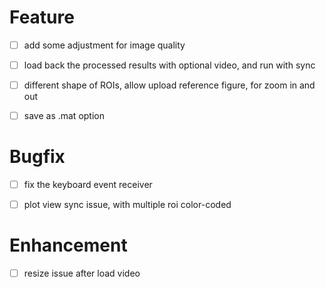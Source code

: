 # Feature

- [ ] add some adjustment for image quality
- [ ] load back the processed results with optional video, and run with sync
- [ ] different shape of ROIs, allow upload reference figure, for zoom in and out
- [ ] save as .mat option


# Bugfix

- [ ] fix the keyboard event receiver
- [ ] plot view sync issue, with multiple roi color-coded


# Enhancement

- [ ] resize issue after load video
